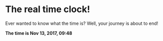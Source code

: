 # The real time clock!

Ever wanted to know what the time is? Well, your journey is about to end!

**The time is Nov 13, 2017, 09:48**